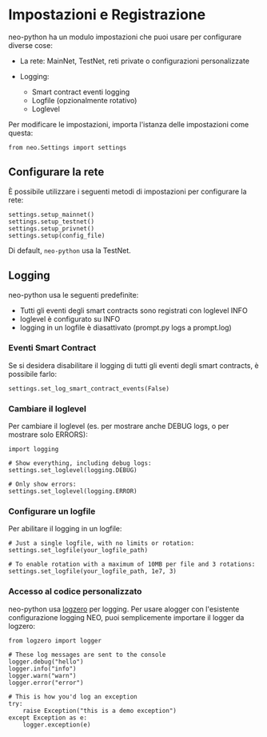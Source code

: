 # Impostazioni e Registrazione

neo-python ha un modulo impostazioni che puoi usare per configurare diverse cose:

- La rete: MainNet, TestNet, reti private o configurazioni personalizzate
- Logging:

  - Smart contract eventi logging
  - Logfile (opzionalmente rotativo)
  - Loglevel

Per modificare le impostazioni, importa l'istanza delle impostazioni come questa:

```
from neo.Settings import settings

```

## Configurare la rete

È possibile utilizzare i seguenti metodi di impostazioni per configurare la rete:

```
settings.setup_mainnet()
settings.setup_testnet()
settings.setup_privnet()
settings.setup(config_file)

```

Di default, `neo-python` usa la TestNet.

## Logging

neo-python usa le seguenti predefinite:

- Tutti gli eventi degli smart contracts sono registrati con loglevel INFO
- loglevel è configurato su INFO
- logging in un logfile è diasattivato (prompt.py logs a prompt.log)

### Eventi Smart Contract

Se si desidera disabilitare il logging di tutti gli eventi degli smart contracts, è possibile farlo:

```
settings.set_log_smart_contract_events(False)

```

### Cambiare il loglevel

Per cambiare il loglevel (es. per mostrare anche DEBUG logs, o per mostrare solo ERRORS):

```
import logging

# Show everything, including debug logs:
settings.set_loglevel(logging.DEBUG)

# Only show errors:
settings.set_loglevel(logging.ERROR)

```

### Configurare un logfile

Per abilitare il logging in un logfile:

```
# Just a single logfile, with no limits or rotation:
settings.set_logfile(your_logfile_path)

# To enable rotation with a maximum of 10MB per file and 3 rotations:
settings.set_logfile(your_logfile_path, 1e7, 3)

```

### Accesso al codice personalizzato

neo-python usa [logzero](https://logzero.readthedocs.io/) per logging. Per usare alogger con l'esistente configurazione logging NEO, puoi semplicemente importare il logger da logzero:

```
from logzero import logger

# These log messages are sent to the console
logger.debug("hello")
logger.info("info")
logger.warn("warn")
logger.error("error")

# This is how you'd log an exception
try:
    raise Exception("this is a demo exception")
except Exception as e:
    logger.exception(e)
```
